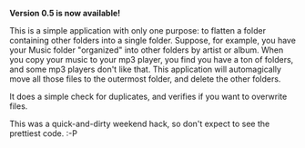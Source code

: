 **Version 0.5 is now available!**

This is a simple application with only one purpose: to flatten a folder containing other folders into a single folder. Suppose, for example, you have your Music folder "organized" into other folders by artist or album. When you copy your music to your mp3 player, you find you have a ton of folders, and some mp3 players don't like that. This application will automagically move all those files to the outermost folder, and delete the other folders.

It does a simple check for duplicates, and verifies if you want to overwrite files.

This was a quick-and-dirty weekend hack, so don't expect to see the prettiest code. :-P